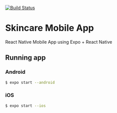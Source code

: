 [![Build Status](https://travis-ci.org/Requisitos-de-Software/2019.2-Shazam.svg?branch=master)](https://travis-ci.org/skincare-deep-learning/Skincare-frontend)

# Skincare Mobile App
React Native Mobile App using Expo + React Native 

## Running app

### Android

```bash
$ expo start --android
```

### iOS

```bash
$ expo start --ios
```
